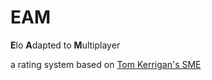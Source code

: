 # EAM
**E**lo **A**dapted to **M**ultiplayer

a rating system based on [Tom Kerrigan's SME](http://www.tckerrigan.com/Misc/Multiplayer_Elo/)
